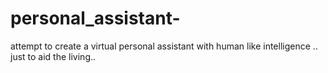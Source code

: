 personal_assistant-
===================

attempt to create a virtual personal assistant with human like intelligence .. just to aid the living..
